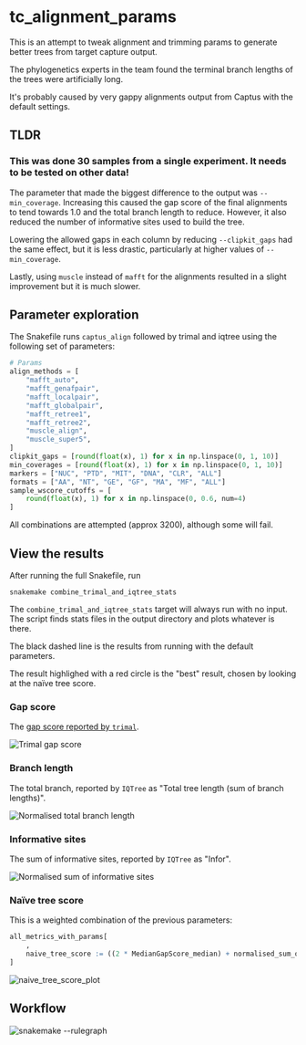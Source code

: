 # tc_alignment_params

This is an attempt to tweak alignment and trimming params to generate better
trees from target capture output.

The phylogenetics experts in the team found the terminal branch lengths of the
trees were artificially long.

It's probably caused by very gappy alignments output from Captus with the
default settings.

## TLDR

### This was done 30 samples from a single experiment. It needs to be tested on other data!

The parameter that made the biggest difference to the output was
`--min_coverage`. Increasing this caused the gap score of the final alignments
to tend towards 1.0 and the total branch length to reduce. However, it also
reduced the number of informative sites used to build the tree.

Lowering the allowed gaps in each column by reducing `--clipkit_gaps` had the
same effect, but it is less drastic, particularly at higher values of
`--min_coverage`.

Lastly, using `muscle` instead of `mafft` for the alignments resulted in a
slight improvement but it is much slower.

## Parameter exploration

The Snakefile runs `captus_align` followed by trimal and iqtree using the
following set of parameters:

```python
# Params
align_methods = [
    "mafft_auto",
    "mafft_genafpair",
    "mafft_localpair",
    "mafft_globalpair",
    "mafft_retree1",
    "mafft_retree2",
    "muscle_align",
    "muscle_super5",
]
clipkit_gaps = [round(float(x), 1) for x in np.linspace(0, 1, 10)]
min_coverages = [round(float(x), 1) for x in np.linspace(0, 1, 10)]
markers = ["NUC", "PTD", "MIT", "DNA", "CLR", "ALL"]
formats = ["AA", "NT", "GE", "GF", "MA", "MF", "ALL"]
sample_wscore_cutoffs = [
    round(float(x), 1) for x in np.linspace(0, 0.6, num=4)
]
```

All combinations are attempted (approx 3200), although some will fail.

## View the results

After running the full Snakefile, run

```
snakemake combine_trimal_and_iqtree_stats
```

The `combine_trimal_and_iqtree_stats` target will always run with no input. The
script finds stats files in the output directory and plots whatever is there.

The black dashed line is the results from running with the default parameters.

The result highlighed with a red circle is the "best" result, chosen by looking
at the naïve tree score.

### Gap score

The [gap score reported by
`trimal`](https://trimal.readthedocs.io/en/latest/scores.html#gap-score).

![`Trimal` gap score](assets/gap_score_plot.svg)

### Branch length

The total branch, reported by `IQTree` as "Total tree length (sum of branch
lengths)".

![Normalised total branch length](assets/normalised_branch_length_plot.svg)

### Informative sites

The sum of informative sites, reported by `IQTree` as "Infor".

![Normalised sum of informative
sites](assets/normalised_informative_site_plot.svg)

### Naïve tree score

This is a weighted combination of the previous parameters:

```R
all_metrics_with_params[
    ,
    naive_tree_score := ((2 * MedianGapScore_median) + normalised_sum_of_informative_sites - (2 * normalised_total_tree_length)) / 5
]
```

![naive_tree_score_plot](assets/naive_tree_score_plot.svg)

## Workflow

![`snakemake --rulegraph`](assets/graph.svg)
